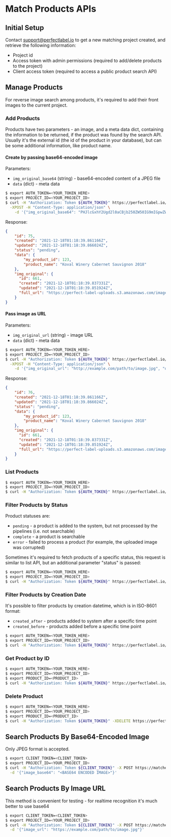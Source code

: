 # Match Products APIs
## Initial Setup
Contact support@perfectlabel.io to get a new matching project created, and 
retrieve the following information:
* Project id
* Access token with admin permissions (required to add/delete products to the project)
* Client access token (required to access a public product search API)

## Manage Products
For reverse image search among products, it's required to add their front images
to the current project.

### Add Products 

Products have two parameters - an image, and a meta data dict, containing the information
to be returned, if the product was found by the search API.
Usually it's the external id (the id of the product in your database), but can be some additional
information, like product name.

#### Create by passing base64-encoded image
Parameters:
* `img_original_base64` (string) - base64-encoded content of a JPEG file
* `data` (dict) - meta data
```bash
$ export AUTH_TOKEN=<YOUR_TOKEN_HERE>
$ export PROJECT_ID=<YOUR_PROJECT_ID>
$ curl -H "Authorization: Token ${AUTH_TOKEN}" https://perfectlabel.io/api/v001/projects/${PROJECT_ID}/products/ \
  -XPOST -H "Content-Type: application/json" \
    -d '{"img_original_base64": "PHJlcGxhY2Ugd2l0aCBjb250ZW50IG9mIGpwZWcgZmlsZT4=", "data": {"my_product_id": 123, "product_name": "Koval Winery Cabernet Sauvignon 2018"}'
```
Response:
```json
{
    "id": 75,
    "created": "2021-12-18T01:18:39.861166Z",
    "updated": "2021-12-18T01:18:39.866024Z",
    "status": "pending",
    "data": {
        "my_product_id": 123,
        "product_name": "Koval Winery Cabernet Sauvignon 2018"
    },
    "img_original": {
      "id": 661,
      "created": "2021-12-18T01:18:39.837331Z",
      "updated": "2021-12-18T01:18:39.851924Z",
      "full_url": "https://perfect-label-uploads.s3.amazonaws.com/images/78d75b31-40f0-406f-8283-2afc065fbbd1.jpg",
    }
}
```

#### Pass image as URL
Parameters:
* `img_original_url` (string) - image URL
* `data` (dict) - meta data
```bash
$ export AUTH_TOKEN=<YOUR_TOKEN_HERE>
$ export PROJECT_ID=<YOUR_PROJECT_ID>
$ curl -H "Authorization: Token ${AUTH_TOKEN}" https://perfectlabel.io/api/v001/projects/${PROJECT_ID}/products/ \
  -XPOST -H "Content-Type: application/json" \
    -d '{"img_original_url": "http://example.com/path/to/image.jpg", "data": {"my_product_id": 123, "product_name": "Koval Winery Cabernet Sauvignon 2018"}'
```
Response:
```json
{
    "id": 76,
    "created": "2021-12-18T01:18:39.861166Z",
    "updated": "2021-12-18T01:18:39.866024Z",
    "status": "pending",
    "data": {
        "my_product_id": 123,
        "product_name": "Koval Winery Cabernet Sauvignon 2018"
    },
    "img_original": {
      "id": 661,
      "created": "2021-12-18T01:18:39.837331Z",
      "updated": "2021-12-18T01:18:39.851924Z",
      "full_url": "https://perfect-label-uploads.s3.amazonaws.com/images/78d75b31-40f0-406f-8283-2afc065fbbd1.jpg"
    }
}
```


### List Products
```bash
$ export AUTH_TOKEN=<YOUR_TOKEN_HERE>
$ export PROJECT_ID=<YOUR_PROJECT_ID>
$ curl -H "Authorization: Token ${AUTH_TOKEN}" https://perfectlabel.io/api/v001/projects/${PROJECT_ID}/products/?product_fields=id,status,data
```

### Filter Products by Status

Product statuses are:
* `pending` - a product is added to the system, but not processed by the pipelines (i.e. not searchable) 
* `complete` - a product is searchable
* `error` - failed to process a product (for example, the uploaded image was corrupted)

Sometimes it's required to fetch products of a specific status, this request is similar to list API,
but an additional parameter "status" is passed:

```bash
$ export AUTH_TOKEN=<YOUR_TOKEN_HERE>
$ export PROJECT_ID=<YOUR_PROJECT_ID>
$ curl -H "Authorization: Token ${AUTH_TOKEN}" https://perfectlabel.io/api/v001/projects/${PROJECT_ID}/products/?status=complete&product_fields=id,status,data
```

### Filter Products by Creation Date

It's possible to filter products by creation datetime, which is in ISO-8601 format:
* `created_after` - products added to system after a specific time point
* `created_before` - products added before a specific time point

```bash
$ export AUTH_TOKEN=<YOUR_TOKEN_HERE>
$ export PROJECT_ID=<YOUR_PROJECT_ID>
$ curl -H "Authorization: Token ${AUTH_TOKEN}" https://perfectlabel.io/api/v001/projects/${PROJECT_ID}/products/?created_after=2021-01-01T15:05:00.00000Z&created_before=2021-01-01T15:25:00.00000Z&product_fields=id,status,data
```

### Get Product by ID

```bash
$ export AUTH_TOKEN=<YOUR_TOKEN_HERE>
$ export PROJECT_ID=<YOUR_PROJECT_ID>
$ export PRODUCT_ID=<PRODUCT_ID>
$ curl -H "Authorization: Token ${AUTH_TOKEN}" https://perfectlabel.io/api/v001/projects/${PROJECT_ID}/products/${PRODUCT_ID}/?product_fields=id,status,data
```


### Delete Product
```bash
$ export AUTH_TOKEN=<YOUR_TOKEN_HERE>
$ export PROJECT_ID=<YOUR_PROJECT_ID>
$ export PRODUCT_ID=<PRODUCT_ID>
$ curl -H "Authorization: Token ${AUTH_TOKEN}" -XDELETE https://perfectlabel.io/api/v001/projects/${PROJECT_ID}/products/${PRODUCT_ID}/
```

## Search Products By Base64-Encoded Image

Only JPEG format is accepted.
```bash
$ export CLIENT_TOKEN=<CLIENT_TOKEN>
$ export PROJECT_ID=<YOUR_PROJECT_ID>
$ curl -H "Authorization: Token ${CLIENT_TOKEN}" -X POST https://matcher.perfectlabel.io/api/v001/projects/${PROJECT_ID} \
  -d '{"image_base64": "<BASE64 ENCODED IMAGE>"}'
```

## Search Products By Image URL

This method is convenient for testing - for realtime recognition it's much better to use base64
```bash
$ export CLIENT_TOKEN=<CLIENT_TOKEN>
$ export PROJECT_ID=<YOUR_PROJECT_ID>
$ curl -H "Authorization: Token ${CLIENT_TOKEN}" -X POST https://matcher.perfectlabel.io/api/v001/projects/${PROJECT_ID} \
  -d '{"image_url": "https://example.com/path/to/image.jpg"}'
```
